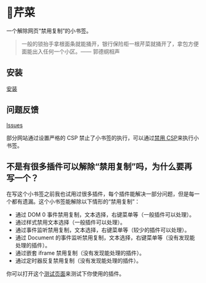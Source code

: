 # 🌿芹菜
一个解除网页“禁用复制”的小书签。

> 一般的锁抬手拿根面条就能捅开，银行保险柜一根芹菜就捅开了，拿包方便面能出入任何一个小区。—— 郭德纲相声

## 安装

[安装](http://renwenlong.com/celery)

## 问题反馈

[Issues](https://github.com/yulanggong/celery/issues)

部分网站通过设置严格的 CSP 禁止了小书签的执行，可以通过[禁用 CSP](https://stackoverflow.com/questions/27323631)来执行小书签。

## 不是有很多插件可以解除“禁用复制”吗，为什么要再写一个？

在写这个小书签之前我也试用过很多插件，每个插件能解决一部分问题，但是每一个都有遗漏。这个小书签能解除以下情形的“禁用复制”：

* 通过 DOM 0 事件禁用复制，文本选择，右键菜单等（一般插件可以处理）。
* 通过样式禁用文本选择（一般插件可以处理）。
* 通过事件监听禁用复制，文本选择，右键菜单等（较少的插件可以处理）。
* 通过 Document 的事件监听禁用复制，文本选择，右键菜单等（没有发现能处理的插件）。
* 通过嵌套 iframe 禁用复制（没有发现能处理的插件）。
* 通过定时器反复禁用复制（没有发现能处理的插件）。

你可以打开这个[测试页面](http://renwenlong.com/celery/test.html)来测试下你使用的插件。
